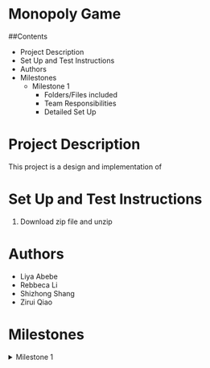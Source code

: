 # Monopoly Game

##Contents

- Project Description
- Set Up and Test Instructions
- Authors
- Milestones
    - Milestone 1
        - Folders/Files included
        - Team Responsibilities
        - Detailed Set Up
        
# Project Description

This project is a design and implementation of 

# Set Up and Test Instructions

1.  Download zip file and unzip

# Authors

- Liya Abebe
- Rebbeca Li
- Shizhong Shang
- Zirui Qiao

# Milestones

<details><summary>Milestone 1</summary>

# Milestone 1

## Folders/Files added


## Team Responsibilities

Liya Abebe

- Implementing Dice class
- Implementing MonopolyBoard class 
- Initial README setup
 
Rebbeca Li

Shizhong Shang

Zirui Qiao

- Implementing MonopolyGame class
- Implementing ifWantToBuy method and selectWhichToSell method in class Player
- Fixed buyProperty method in class Player
- Fixed landOn method in class PropertySquare
- Fixed toString method in class Square


## Detailed Set Up


</details>


